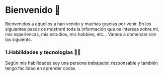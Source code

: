 # Bienvenido 👋

<!--
**Alexandru031/Alexandru031** is a ✨ _special_ ✨ repository because its `README.md` (this file) appears on your GitHub profile.

Here are some ideas to get you started:

- 🔭 I’m currently working on ...
- 🌱 I’m currently learning ...
- 👯 I’m looking to collaborate on ...
- 🤔 I’m looking for help with ...
- 💬 Ask me about ...
- 📫 How to reach me: ...
- 😄 Pronouns: ...
- ⚡ Fun fact: ...
-->

Bienvenidos a aquellos a han venido y muchas gracias por venir. En los siguientes pasos os mostraré toda la información que os interesa sobre mí, mis experiencas, mis estudios, mis hobbies, etc... Vamos a comenzar con las siguients.

### 1.Habilidades y tecnologias 👨‍💻

Según mis habilidades soy una persona trabajador, responsable y también tengo facilidad en aprender cosas.



